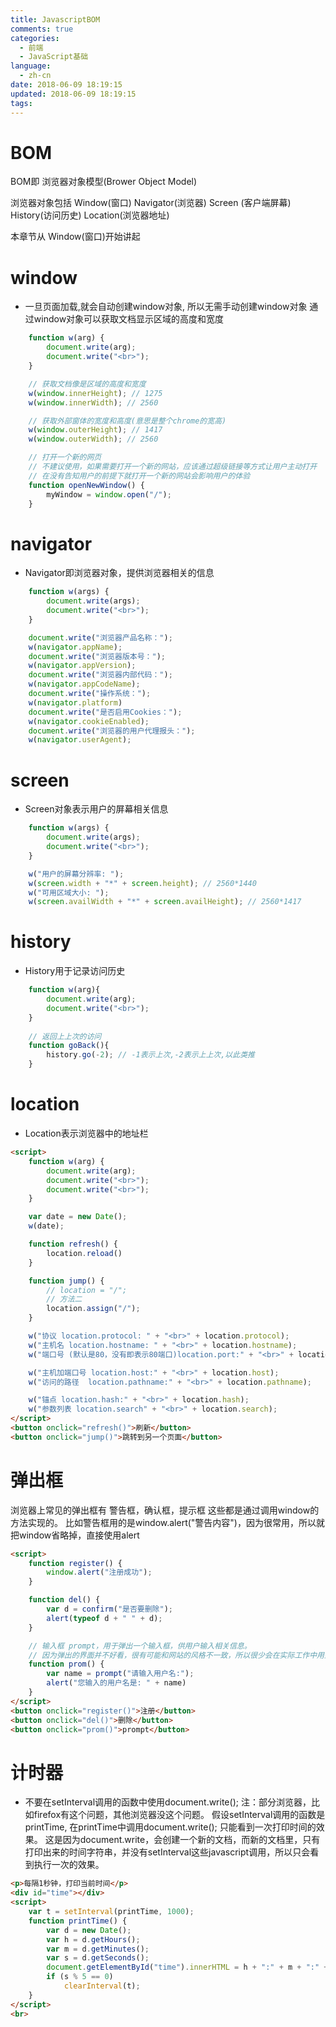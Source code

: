 ```yaml
---
title: JavascriptBOM
comments: true
categories:
  - 前端
  - JavaScript基础
language:
  - zh-cn
date: 2018-06-09 18:19:15
updated: 2018-06-09 18:19:15
tags:
---
```

# BOM
BOM即 浏览器对象模型(Brower Object Model) 

浏览器对象包括 
Window(窗口) 
Navigator(浏览器) 
Screen (客户端屏幕) 
History(访问历史) 
Location(浏览器地址) 

本章节从 Window(窗口)开始讲起

# window
- 一旦页面加载,就会自动创建window对象, 所以无需手动创建window对象
通过window对象可以获取文档显示区域的高度和宽度
```javascript
	function w(arg) {
		document.write(arg);
		document.write("<br>");
	}

	// 获取文档像是区域的高度和宽度
	w(window.innerHeight); // 1275
	w(window.innerWidth); // 2560

	// 获取外部窗体的宽度和高度(意思是整个chrome的宽高)
	w(window.outerHeight); // 1417
	w(window.outerWidth); // 2560

	// 打开一个新的网页
	// 不建议使用，如果需要打开一个新的网站，应该通过超级链接等方式让用户主动打开
	// 在没有告知用户的前提下就打开一个新的网站会影响用户的体验
	function openNewWindow() {
		myWindow = window.open("/");
	}
```

# navigator
- Navigator即浏览器对象，提供浏览器相关的信息
```javascript
	function w(args) {
		document.write(args);
		document.write("<br>");
	}

	document.write("浏览器产品名称：");
	w(navigator.appName);
	document.write("浏览器版本号：");
	w(navigator.appVersion);
	document.write("浏览器内部代码：");
	w(navigator.appCodeName);
	document.write("操作系统：");
	w(navigator.platform)
	document.write("是否启用Cookies：");
	w(navigator.cookieEnabled);
	document.write("浏览器的用户代理报头：");
	w(navigator.userAgent);
```

# screen
- Screen对象表示用户的屏幕相关信息
```javascript
	function w(args) {
		document.write(args);
		document.write("<br>");
	}

	w("用户的屏幕分辨率: ");
	w(screen.width + "*" + screen.height); // 2560*1440
	w("可用区域大小: ");
	w(screen.availWidth + "*" + screen.availHeight); // 2560*1417
```

# history
- History用于记录访问历史
```javascript
	function w(arg){
		document.write(arg);
		document.write("<br>");
	}
	
	// 返回上上次的访问
	function goBack(){
		history.go(-2); // -1表示上次,-2表示上上次,以此类推
	}
```

# location
- Location表示浏览器中的地址栏
```html
<script>
	function w(arg) {
		document.write(arg);
		document.write("<br>");
		document.write("<br>");
	}

	var date = new Date();
	w(date);

	function refresh() {
		location.reload()
	}

	function jump() {
		// location = "/";
		// 方法二
		location.assign("/");
	}

	w("协议 location.protocol: " + "<br>" + location.protocol);
	w("主机名 location.hostname: " + "<br>" + location.hostname);
	w("端口号 (默认是80，没有即表示80端口)location.port:" + "<br>" + location.port);

	w("主机加端口号 location.host:" + "<br>" + location.host);
	w("访问的路径  location.pathname:" + "<br>" + location.pathname);

	w("锚点 location.hash:" + "<br>" + location.hash);
	w("参数列表 location.search" + "<br>" + location.search);
</script>
<button onclick="refresh()">刷新</button>
<button onclick="jump()">跳转到另一个页面</button>
```

# 弹出框
浏览器上常见的弹出框有 
警告框，确认框，提示框 这些都是通过调用window的方法实现的。 
比如警告框用的是window.alert("警告内容")，因为很常用，所以就把window省略掉，直接使用alert
```html
<script>
	function register() {
		window.alert("注册成功");
	}

	function del() {
		var d = confirm("是否要删除");
		alert(typeof d + " " + d);
	}

	// 输入框 prompt，用于弹出一个输入框，供用户输入相关信息。 
	// 因为弹出的界面并不好看，很有可能和网站的风格不一致，所以很少会在实际工作中用到。
	function prom() {
		var name = prompt("请输入用户名:");
		alert("您输入的用户名是: " + name)
	}
</script>
<button onclick="register()">注册</button>
<button onclick="del()">删除</button>
<button onclick="prom()">prompt</button>
```

# 计时器
- 不要在setInterval调用的函数中使用document.write();
注：部分浏览器，比如firefox有这个问题，其他浏览器没这个问题。
假设setInterval调用的函数是printTime, 在printTime中调用document.write();
只能看到一次打印时间的效果。
这是因为document.write，会创建一个新的文档，而新的文档里，只有打印出来的时间字符串，并没有setInterval这些javascript调用，所以只会看到执行一次的效果。
```html
<p>每隔1秒钟，打印当前时间</p>
<div id="time"></div>
<script>
	var t = setInterval(printTime, 1000);
	function printTime() {
		var d = new Date();
		var h = d.getHours();
		var m = d.getMinutes();
		var s = d.getSeconds();
		document.getElementById("time").innerHTML = h + ":" + m + ":" + s;
		if (s % 5 == 0)
			clearInterval(t);
	}
</script>
<br>
```
